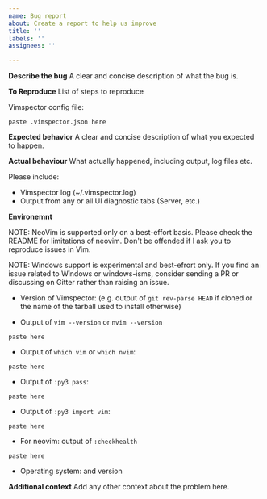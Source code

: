 ```yaml
---
name: Bug report
about: Create a report to help us improve
title: ''
labels: ''
assignees: ''

---
```


**Describe the bug**
A clear and concise description of what the bug is.

**To Reproduce**
List of steps to reproduce

Vimspector config file:

```
paste .vimspector.json here
```

**Expected behavior**
A clear and concise description of what you expected to happen.

**Actual behaviour**
What actually happened, including output, log files etc.

Please include:
* Vimspector log (~/.vimspector.log)
* Output from any or all UI diagnostic tabs (Server, etc.)

**Environemnt**

NOTE: NeoVim is supported only on a best-effort basis. Please check the README
for limitations of neovim. Don't be offended if I ask you to reproduce issues in
Vim.

NOTE: Windows support is experimental and best-efrort only. If you find an
issue related to Windows or windows-isms, consider sending a PR or
discussing on Gitter rather than raising an issue.

* Version of Vimspector: (e.g. output of `git rev-parse HEAD` if cloned or the
  name of the tarball used to install otherwise)

* Output of `vim --version` or `nvim --version`

```
paste here
```

* Output of `which vim` or `which nvim`:

```
paste here
```

* Output of `:py3 pass`:

```
paste here
```

* Output of `:py3 import vim`:

```
paste here
```

* For neovim: output of `:checkhealth`

```
paste here
```

* Operating system: <linux or macOS> and version

**Additional context**
Add any other context about the problem here.
